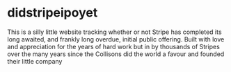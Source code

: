 # didstripeipoyet
This is a silly little website tracking whether or not Stripe has completed its long awaited, and frankly long overdue, initial public offering.
Built with love and appreciation for the years of hard work but in by thousands of Stripes over the many years since the Collisons did the world a favour and founded their little company
